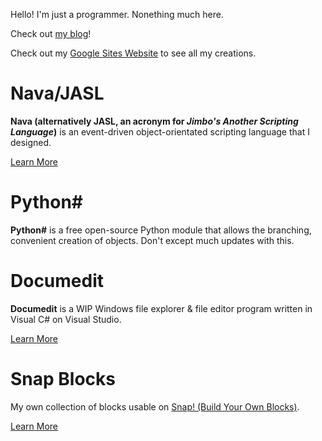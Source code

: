 Hello! I'm just a programmer. Nonething much here.

Check out [my blog](https://sombrero64.github.io/Sombrero64/blog/)!

Check out my [Google Sites Website](https://sites.google.com/view/unclejimbo/home) to see all my creations.

# Nava/JASL
**Nava (alternatively JASL, an acronym for *Jimbo's Another Scripting Language*)** is an event-driven object-orientated scripting language that I designed.

[Learn More](https://github.com/Sombrero64/Nava)

# Python#
**Python#** is a free open-source Python module that allows the branching, convenient creation of objects. Don't except much updates with this.

# Documedit
**Documedit** is a WIP Windows file explorer & file editor program written in Visual C# on Visual Studio.

[Learn More](https://github.com/Sombrero64/Documedit)

# Snap Blocks
My own collection of blocks usable on [Snap! (Build Your Own Blocks)](https://snap.berkeley.edu/).

[Learn More](https://github.com/Sombrero64/SnapBlocks)
